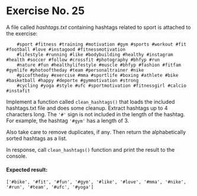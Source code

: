 # Exercise No. 25

A file called *hashtags.txt* containing hashtags related to sport is attached to the exercise:

```
    #sport #fitness #training #motivation #gym #sports #workout #fit #football #love #instagood #fitnessmotivation
    #lifestyle #running #like #bodybuilding #healthy #instagram #health #soccer #follow #crossfit #photography #bhfyp #run
    #nature #fun #healthylifestyle #muscle #bhfyp #fashion #fitfam #gymlife #photooftheday #team #personaltrainer #nike
    #picoftheday #exercise #mma #sportlife #boxing #athlete #bike #basketball #happy #deporte #gymmotivation #strong
    #cycling #yoga #style #ufc #sportmotivation #fitnessgirl #calcio #instafit
```

Implement a function called `clean_hashtags()` that loads the included hashtags.txt file and does some cleanup. Extract hashtags up to 4 characters long. The `'#'` sign is not included in the length of the hashtag. For example, the hashtag `'#gym'` has a length of 3.

Also take care to remove duplicates, if any. Then return the alphabetically sorted hashtags as a list.


In response, call `clean_hashtags()` function and print the result to the console.


#### Expected result:
    
    ['#bike', '#fit', '#fun', '#gym', '#like', '#love', '#mma', '#nike', '#run', '#team', '#ufc', '#yoga']

